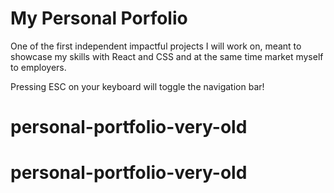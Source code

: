 # My Personal Porfolio

One of the first independent impactful projects I will work on, meant to showcase my skills with React and CSS and at the same time market myself to employers.

Pressing ESC on your keyboard will toggle the navigation bar!
# personal-portfolio-very-old
# personal-portfolio-very-old
